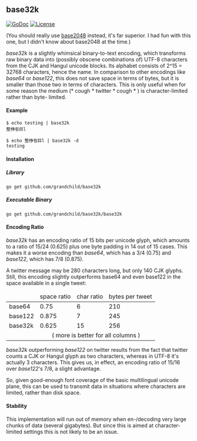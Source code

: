 ## base32k
[![GoDoc](https://godoc.org/github.com/grandchild/base32k?status.svg)](https://godoc.org/github.com/grandchild/base32k)
[![License](https://img.shields.io/github/license/grandchild/base32k.svg)](https://creativecommons.org/publicdomain/zero/1.0/)

(You should really use [base2048](https://github.com/qntm/base2048) instead,
it's far superior. I had fun with this one, but I didn't know about base2048
at the time.)

*base32k* is a slightly whimsical binary-to-text encoding, which transforms
raw binary data into (possibly obscene combinations of) UTF-8 characters from
the CJK and Hangul unicode blocks. Its alphabet consists of 2^15 = 32768
characters, hence the name. In comparison to other encodings like *base64* or
*base122*, this does not save space in terms of bytes, but it is smaller than
those two in terms of characters. This is only useful when for some reason the
medium (* cough * twitter * cough * ) is character-limited rather than byte-
limited.

#### Example
    $ echo testing | base32k
    整棦릥茻l

    $ echo 整棦릥茻l | base32k -d
    testing

#### Installation
##### Library
    go get github.com/grandchild/base32k

##### Executable Binary
    go get github.com/grandchild/base32k/base32k

#### Encoding Ratio
*base32k* has an encoding ratio of 15 bits per unicode glyph, which amounts to
a ratio of 15/24 (0.625) plus one byte padding in 14 out of 15 cases. This
makes it a worse encoding than *base64*, which has a 3/4 (0.75) and *base122*,
which has 7/8 (0.875).

A twitter message may be 280 characters long, but only 140 CJK glyphs. Still,
this encoding slightly outperforms base64 and even base122 in the space
available in a single tweet:

<table>
<thead>
    <tr>
        <td></td>
        <td>space ratio</td><td>char ratio</td><td>bytes per tweet</td>
    </tr>
</thead>
<tbody>
    <tr><td>base64  </td><td> 0.75  </td><td>  6 </td><td> 210 </td></tr>
    <tr><td>base122 </td><td> 0.875 </td><td>  7 </td><td> 245 </td></tr>
    <tr><td>base32k </td><td> 0.625 </td><td> 15 </td><td> 256 </td></tr>
    <tr><td></td><td colspan=3 align="center">
        ( more is better for all columns )
    </td></tr>
</tbody>
</table>

*base32k* outperforming *base122* on twitter results from the fact that
twitter counts a CJK or Hangul glyph as two characters, whereas in UTF-8 it's
actually 3 characters. This gives us, in effect, an encoding ratio of 15/16
over *base122*'s 7/8, a slight advantage.

So, given good-enough font coverage of the basic multilingual unicode plane,
this can be used to transmit data in situations where characters are limited,
rather than disk space.

#### Stability
This implementation will run out of memory when en-/decoding very large chunks
of data (several gigabytes). But since this is aimed at character-limited
settings this is not likely to be an issue.
